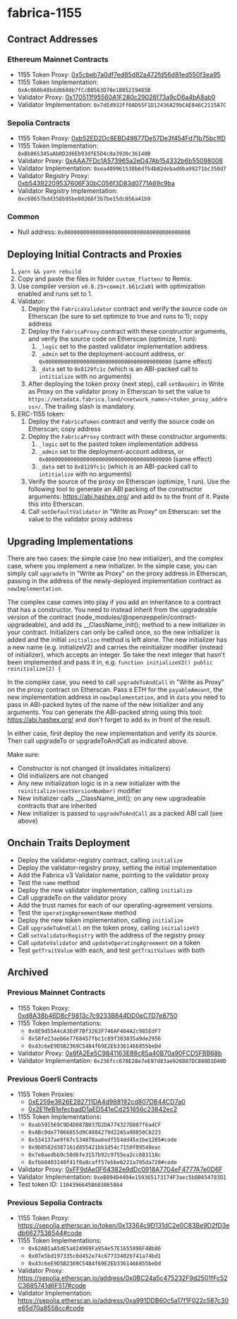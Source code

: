 # fabrica-1155

## Contract Addresses

### Ethereum Mainnet Contracts
- 1155 Token Proxy: [0x5cbeb7a0df7ed85d82a472fd56d81ed550f3ea95](https://etherscan.io/token/0x5cbeb7a0df7ed85d82a472fd56d81ed550f3ea95#readProxyContract)
- 1155 Token Implementation: `0xAc060b48bdd8680b7fCcB8563D78e1B85219485B`
- Validator Proxy: [0x170511f95560A1F280c29026f73a9cD6a4bA8ab0](https://etherscan.io/address/0x170511f95560A1F280c29026f73a9cD6a4bA8ab0#readProxyContract)
- Validator Implementation: `0x7dEd932Ff0AD55F1D12436A29bCAE846C2115A7C`

### Sepolia Contracts
- 1155 Token Proxy: [0xb52ED2Dc8EBD49877De57De3f454Fd71b75bc1fD](https://sepolia.etherscan.io/token/0xb52ED2Dc8EBD49877De57De3f454Fd71b75bc1fD#readProxyContract)
- 1155 Token Implementation: `0xBb865345aAb0D2d6Eb93dfE5D4c0a3930c36140B`
- Validator Proxy: [0xAAA7FDc1A573965a2eD47Ab154332b6b55098008](https://sepolia.etherscan.io/address/0xAAA7FDc1A573965a2eD47Ab154332b6b55098008#readProxyContract)
- Validator Implementation: `0xea409961530b6dfb4b82debad0ba99271bc350d7`
- Validator Registry Proxy: [0xb54392209537606F30bC056f3D83d0771A69c9ba](https://sepolia.etherscan.io/token/0xb54392209537606F30bC056f3D83d0771A69c9ba#readProxyContract)
- Validator Registry Implementation: `0xc60657bdd358b95be80266f3b7be15dc856a41b9`

### Common
- Null address: `0x0000000000000000000000000000000000000000`

## Deploying Initial Contracts and Proxies
1. `yarn && yarn rebuild`
2. Copy and paste the files in folder `custom_flatten/` to Remix.
3. Use compiler version `v0.8.25+commit.b61c2a91` with optimization enabled and runs set to 1.
4. Validator:
   1. Deploy the `FabricaValidator` contract and verify the source code on Etherscan (be sure to set optimize to true and runs to 1); copy address
   2. Deploy the `FabricaProxy` contract with these constructor arguments, and verify the source code on Etherscan (optimize, 1 run):
      1. `_logic` set to the pasted validator implementation address
      2. `_admin` set to the deployment-account address, or `0x0000000000000000000000000000000000000000` (same effect)
      3. `_data` set to `0x8129fc1c` (which is an ABI-packed call to `intitialize` with no arguments)
   3. After deploying the token proxy (next step), call `setBaseUri` in Write as Proxy on the validator proxy in Etherscan
      to set the value to `https://metadata.fabrica.land/<network_name>/<token_proxy_address>/`. The trailing
      slash is mandatory.
5. ERC-1155 token:
   1. Deploy the `FabricaToken` contract and verify the source code on Etherscan; copy address
   2. Deploy the `FabricaProxy` contract with these constructor arguments:
      1. `_logic` set to the pasted token implementation address
      2. `_admin` set to the deployment-account address, or `0x0000000000000000000000000000000000000000` (same effect)
      3. `_data` set to `0x8129fc1c` (which is an ABI-packed call to `intitialize` with no arguments)
   3. Verify the source of the proxy on Etherscan (optimize, 1 run). Use the following tool to generate an ABI packing
      of the constructor arguments: https://abi.hashex.org/ and add `0x` to the front of it. Paste this into Etherscan.
   4. Call `setDefaultValidator` in "Write as Proxy" on Etherscan: set the value to the validator proxy address

## Upgrading Implementations

There are two cases: the simple case (no new initializer), and the complex case, where you implement a new initializer.
In the simple case, you can simply call `upgradeTo` in "Write as Proxy" on the proxy address in Etherscan, passing in
the address of the newly-deployed implementation contract as `newImplementation`.

The complex case comes into play if you add an inheritance to a contract that has a constructor. You need to instead
inherit from the upgradeable version of the contract (node_modules/@openzeppelin/contract-upgradeable), and add its
__ClassName_init(); method to a new initializer in your contract. Initializers can only be called once, so the new
initializer is added and the initial `initialize` method is left alone. The new initializer has a new name
(e.g. initializeV2) and carries the reinitializer modifier (instead of initializer), which accepts an integer. So take
the next integer that hasn't been implemented and pass it in, e.g. `function initializeV2() public reinitialize(2) {`

In the complex case, you need to call `upgradeToAndCall` in "Write as Proxy" on the proxy contract on Etherscan.
Pass `0` ETH for the `payableAmount`, the new implementation address in `newImplementation`, and in `data` you need
to pass in ABI-packed bytes of the name of the new initializer and any arguments. You can generate the ABI-packed
string using this tool: https://abi.hashex.org/ and don't forget to add `0x` in front of the result.

In either case, first deploy the new implementation and verify its source. Then call upgradeTo or upgradeToAndCall
as indicated above.

Make sure:
- Constructor is not changed (it invalidates initializers)
- Old initializers are not changed
- Any new initialization logic is in a new initializer with the `reinitialize(nextVersionNumber)` modifier
- New initializer calls __ClassName_init(); on any new upgradeable contracts that are inherited
- New initializer is passed to `upgradeToAndCall` as a packed ABI call (see above)

## Onchain Traits Deployment
- Deploy the validator-registry contract, calling `initialize`
- Deploy the validator-registry proxy, setting the initial implementation
- Add the Fabrica v3 Validator name, pointing to the validator proxy
- Test the `name` method
- Deploy the new validator implementation, calling `initialize`
- Call upgradeTo on the validator proxy
- Add the trust names for each of our operating-agreement versions
- Test the `operatingAgreementName` method
- Deploy the new token implementation, calling `initialize`
- Call `upgradeToAndCall` on the token proxy, calling `initializeV3`
- Call `setValidatorRegistry` with the address of the registry proxy
- Call `updateValidator` and `updateOperatingAgreement` on a token
- Test `getTraitValue` with each, and test `getTraitValues` with both

## Archived

### Previous Mainnet Contracts
- 1155 Token Proxy: [0xd8A38b46D8cF9813c7c9233B844DD0eC7D7e8750](https://etherscan.io/token/0xd8a38b46d8cf9813c7c9233b844dd0ec7d7e8750#readProxyContract)
- 1155 Token Implementations:
  - `0x8E9d55A4cA3EdF7Bf3263F746AF404A2c985EdF7`
  - `0x58fe23aeb6e7768457fbc1c89f303835a9de2956`
  - `0x43c6eE9D5B2369C5484f69E2Eb3361466855beDd`
- Validator Proxy: [0x6fA2Ee5C9841163E88c85a40B70a90FCD5FBB68b](https://etherscan.io/address/0x6fa2ee5c9841163e88c85a40b70a90fcd5fbb68b#readProxyContract)
- Validator Implementation: `0x236fcc678E28e7eE97d83ae926087DC880D1D40D`

### Previous Goerli Contracts
- 1155 Token Proxies:
  - [0xE259e3626E282711DA4d988192cd807DB44CD7a0](https://goerli.etherscan.io/token/0xe259e3626e282711da4d988192cd807db44cd7a0#readProxyContract)
  - [0x2E1feB1efecbadD1aED541eCd251656c23842ec2](https://goerli.etherscan.io/address/0x2e1feb1efecbadd1aed541ecd251656c23842ec2#readProxyContract)
- 1155 Token Implementations:
  - `0xab591569C9D4D087B037D2DA774327D807f6a4CF`
  - `0xABc0de77866855d9C4884279d22A5a98850Cb223`
  - `0x534137ae9f67c534878aa6edf554dd45e1be1265#code`
  - `0x9b0582d387161d855421bb1d54c7150f09548eac`
  - `0x7e0aedbb9c50d6fe3157b92c9755ea2cc683118c`
  - `0xfbb0403140f41f0a8caff57ebbe6221a795da728#code`
- Validator Proxy: [0xFF9dAe0F64382e9dDc0918A7704eF4777A7e0D6F](https://goerli.etherscan.io/address/0xFF9dAe0F64382e9dDc0918A7704eF4777A7e0D6F#readProxyContract)
- Validator Implementation: `0xeB894D4404e159365173174F3aec5b8B654783D1`
- Test token ID: `11043966458603065864`

### Previous Sepolia Contracts
- 1155 Token Proxy: https://sepolia.etherscan.io/token/0x13364c9D131dC2e0C83Be9D2fD3edb6627536544#code
- 1155 Token Implementations:
  - `0x62AB1aA5dE5a824969Fa954e57E1655896F48b86`
  - `0x07e5bd197335c0d452e74c67733402b741a74bd1`
  - `0x43c6eE9D5B2369C5484f69E2Eb3361466855beDd`
- Validator Proxy: https://sepolia.etherscan.io/address/0x0BC24a5c475232F9d2501fFc52C3685741d6F517#code
- Validator Implementation: https://sepolia.etherscan.io/address/0xa991DDB60c5a17f1F022c587c30e65d70a8558cc#code
